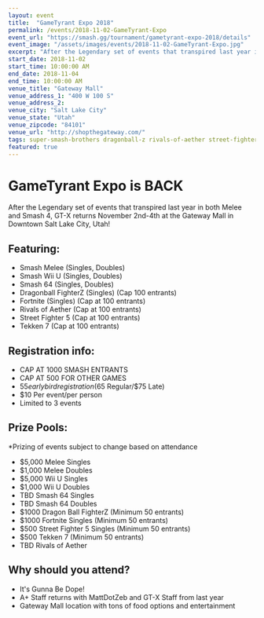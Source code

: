 ```yaml
---
layout: event
title:  "GameTyrant Expo 2018"
permalink: /events/2018-11-02-GameTyrant-Expo
event_url: "https://smash.gg/tournament/gametyrant-expo-2018/details"
event_image: "/assets/images/events/2018-11-02-GameTyrant-Expo.jpg"
excerpt: "After the Legendary set of events that transpired last year in both Melee and Smash 4, GT-X returns November 2nd-4th at the Gateway Mall in Downtown Salt Lake City, Utah!"
start_date: 2018-11-02
start_time: 10:00:00 AM
end_date: 2018-11-04
end_time: 10:00:00 AM
venue_title: "Gateway Mall"
venue_address_1: "400 W 100 S"
venue_address_2:
venue_city: "Salt Lake City"
venue_state: "Utah"
venue_zipcode: "84101"
venue_url: "http://shopthegateway.com/"
tags: super-smash-brothers dragonball-z rivals-of-aether street-fighter tekken
featured: true
---
```


# GameTyrant Expo is BACK
After the Legendary set of events that transpired last year in both Melee and Smash 4, GT-X returns November 2nd-4th at the Gateway Mall in Downtown Salt Lake City, Utah!

## Featuring:
  - Smash Melee (Singles, Doubles)
  - Smash Wii U (Singles, Doubles)
  - Smash 64 (Singles, Doubles)
  - Dragonball FighterZ (Singles) (Cap 100 entrants)
  - Fortnite (Singles) (Cap at 100 entrants)
  - Rivals of Aether (Cap at 100 entrants)
  - Street Fighter 5 (Cap at 100 entrants)
  - Tekken 7 (Cap at 100 entrants)

## Registration info:
  - CAP AT 1000 SMASH ENTRANTS
  - CAP AT 500 FOR OTHER GAMES
  - $55 earlybird registration ($65 Regular/$75 Late)
  - $10 Per event/per person
  - Limited to 3 events

## Prize Pools:
*Prizing of events subject to change based on attendance

  - $5,000 Melee Singles
  - $1,000 Melee Doubles
  - $5,000 Wii U Singles
  - $1,000 Wii U Doubles
  - TBD Smash 64 Singles
  - TBD Smash 64 Doubles
  - $1000 Dragon Ball FighterZ (Minimum 50 entrants)
  - $1000 Fortnite Singles (Minimum 50 entrants)
  - $500 Street Fighter 5 Singles (Minimum 50 entrants)
  - $500 Tekken 7 (Minimum 50 entrants)
  - TBD Rivals of Aether

## Why should you attend?
  - It's Gunna Be Dope!
  - A+ Staff returns with MattDotZeb and GT-X Staff from last year
  - Gateway Mall location with tons of food options and entertainment